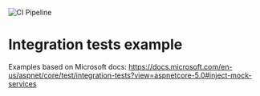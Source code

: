 ![CI Pipeline](https://github.com/samjones00/integration-tests-example/workflows/.NET%20Core/badge.svg)

# Integration tests example

Examples based on Microsoft docs:
https://docs.microsoft.com/en-us/aspnet/core/test/integration-tests?view=aspnetcore-5.0#inject-mock-services
